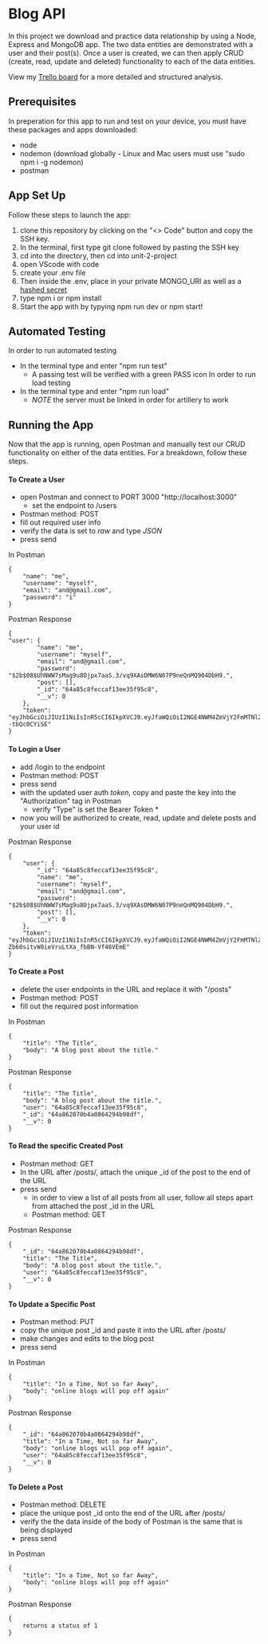 # Blog API
In this project we download and practice data relationship by using a Node, Express and MongoDB app. The two data entities are demonstrated with a user and their post(s). Once a user is created, we can then apply CRUD (create, read, update and deleted) functionality to each of the data entities. 

View my [Trello board](https://trello.com/b/a2z1tiWO/unit-2-project) for a more detailed and structured analysis. 
## Prerequisites 
In preperation for this app to run and test on your device, you must have these packages and apps downloaded:
- node
- nodemon (download globally - Linux and Mac users must use "sudo npm i -g nodemon)
- postman
## App Set Up 
Follow these steps to launch the app:
1. clone this repository by clicking on the "<> Code" button and copy the SSH key. 
2. In the terminal, first type git clone followed by pasting the SSH key
3. cd into the directory, then cd into unit-2-project
4. open VScode with code 
5. create your .env file
6. Then inside the .env, place in your private MONGO_URI as well as a [hashed secret](https://emn178.github.io/online-tools/sha256.html)
7. type npm i or npm install
8. Start the app with by typying npm run dev or npm start!
## Automated Testing
In order to run automated testing
+ In the terminal type and enter "npm run test"
    - A passing test will be verified with a green PASS icon
In order to run load testing
+ In the terminal type and enter "npm run load"
    - *NOTE* the server must be linked in order for artillery to work
## Running the App
Now that the app is running, open Postman and manually test our CRUD functionality on either of the data entities. For a breakdown, follow these steps.
#### To Create a User
+ open Postman and connect to PORT 3000 "http://localhost:3000"
    - set the endpoint to /users
+ Postman method: POST
+ fill out required user info 
+ verify the data is set to *raw* and type *JSON*
+ press send

In Postman
```
{
    "name": "me",
    "username": "myself",
    "email": "and@gmail.com",
    "password": "i"
}
```
Postman Response
```
{
"user": {
        "name": "me",
        "username": "myself",
        "email": "and@gmail.com",
        "password": "$2b$08$UhNWW7sMag9u8Ojpx7aaS.3/vq9XAsDMW6N07P9neQnMQ904DbH9.",
        "post": [],
        "_id": "64a85c8feccaf13ee35f95c8",
        "__v": 0
    },
    "token": "eyJhbGciOiJIUzI1NiIsInR5cCI6IkpXVCJ9.eyJfaWQiOiI2NGE4NWM4ZmVjY2FmMTNlZTM1Zjk1YzgiLCJpYXQiOjE2ODg3NTUzNDR9.8fUCu2yQtPkkMaB6TngAEw9nzFTm0vP--tbQc0CYiSE"
}
```
#### To Login a User
+ add /login to the endpoint
+ Postman method: POST
+ press send 
+ with the updated user auth *token*, copy and paste the key into the "Authorization" tag in Postman
    - verify "Type" is set the Bearer Token
        * 
+ now you will be authorized to create, read, update and delete posts and your user id

Postman Response 
```
{
    "user": {
        "_id": "64a85c8feccaf13ee35f95c8",
        "name": "me",
        "username": "myself",
        "email": "and@gmail.com",
        "password": "$2b$08$UhNWW7sMag9u8Ojpx7aaS.3/vq9XAsDMW6N07P9neQnMQ904DbH9.",
        "post": [],
        "__v": 0
    },
    "token": "eyJhbGciOiJIUzI1NiIsInR5cCI6IkpXVCJ9.eyJfaWQiOiI2NGE4NWM4ZmVjY2FmMTNlZTM1Zjk1YzgiLCJpYXQiOjE2ODg3NTU4NjJ9._nyTF8rnQ-Zb60sitvW8ieVruLtXa_fbBN-Vf46VEmE"
}
```
#### To Create a Post
+ delete the user endpoints in the URL and replace it with "/posts"
+ Postman method: POST
+ fill out the required post information

In Postman 
```
{
    "title": "The Title",
    "body": "A blog post about the title."
}
```
Postman Response 
```
{
    "title": "The Title",
    "body": "A blog post about the title.",
    "user": "64a85c8feccaf13ee35f95c8",
    "_id": "64a862070b4a0864294b98df",
    "__v": 0
}
```
#### To Read the specific Created Post 
+ Postman method: GET
+ In the URL after /posts/, attach the unique _id of the post to the end of the URL
+ press send
    - in order to view a list of all posts from all user, follow all steps apart from attached the post _id in the URL
    - Postman method: GET

Postman Response 
```
{
    "_id": "64a862070b4a0864294b98df",
    "title": "The Title",
    "body": "A blog post about the title.",
    "user": "64a85c8feccaf13ee35f95c8",
    "__v": 0
}
```
#### To Update a Specific Post
+ Postman method: PUT
+ copy the unique post _id and paste it into the URL after /posts/
+ make changes and edits to the blog post
+ press send 

In Postman
```
{
    "title": "In a Time, Not so far Away",
    "body": "online blogs will pop off again"
}
```
Postman Response 
```
{
    "_id": "64a862070b4a0864294b98df",
    "title": "In a Time, Not so far Away",
    "body": "online blogs will pop off again",
    "user": "64a85c8feccaf13ee35f95c8",
    "__v": 0
}
```
#### To Delete a Post
+ Postman method: DELETE
+ place the unique post _id onto the end of the URL after /posts/
+ verify the the data inside of the body of Postman is the same that is being displayed 
+ press send

In Postman
```
{
    "title": "In a Time, Not so far Away",
    "body": "online blogs will pop off again"
}
```
Postman Response
```
{
    returns a status of 1
}
```
